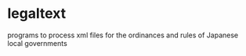 # legaltext
programs to process xml files for the ordinances and rules of Japanese local governments
